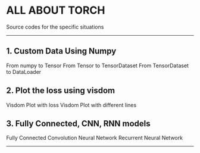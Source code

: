 # ALL ABOUT TORCH

Source codes for the specific situations

---

## 1. Custom Data Using Numpy

From numpy to Tensor
From Tensor to TensorDataset
From TensorDataset to DataLoader

## 2. Plot the loss using visdom

Visdom Plot with loss
Visdom Plot with different lines

## 3. Fully Connected, CNN, RNN models

Fully Connected
Convolution Neural Network
Recurrent Neural Network

---
